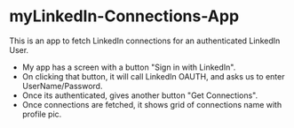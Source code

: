 myLinkedIn-Connections-App
==========================

This is an app to fetch LinkedIn connections for an authenticated LinkedIn User.

 - My app has a screen with a button "Sign in with LinkedIn".
 - On clicking that button, it will call LinkedIn OAUTH, and asks us to enter UserName/Password.
 - Once its authenticated, gives another button "Get Connections".
 - Once connections are fetched, it shows grid of connections name with profile pic.
